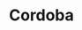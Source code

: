 ---
layout: sedes
title: Cordoba
donarurl: https://donaronline.org/oajnu/agentes-de-cambio-cordoba
nameurl: cordoba
email: info.cordoba@oajnu.org
socialmedia: 
  facebook: oajnucordoba
  instagram: oajnucordoba
  twitter: oajnucordoba
---